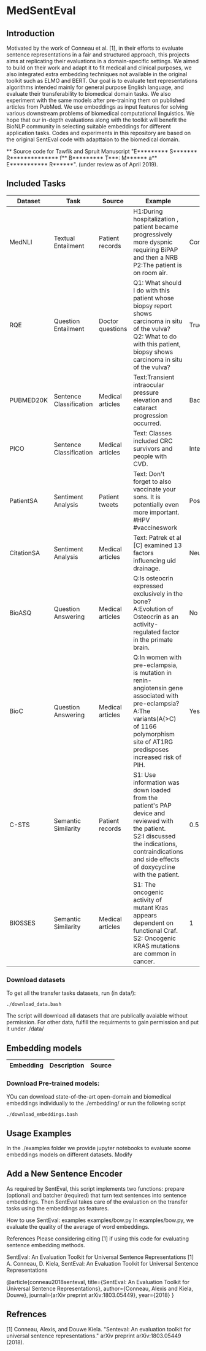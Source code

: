 # MedSentEval
## Introduction
Motivated by the work of Conneau et al. [1], in their efforts to evaluate sentence representations in a fair and structured approach, this projects aims at replicating their evaluations in a domain-specific settings. We aimed to build on their work and adapt it to fit medical and clinical purposes, we also integrated extra embedding techniques not available in the original toolkit such as ELMO and BERT. 
Our goal is to evaluate text representations algorithms intended mainly for general purpose English language, and evaluate their transferability to biomedical domain tasks. We also experiment with the same models after pre-training them on published articles from PubMed. We use embeddings as input features for solving various downstream problems of biomedical computational linguistics. We hope that our in-depth evaluations along with the toolkit will benefit the BioNLP community in selecting suitable embeddings for different application tasks. 
Codes and experiments in this repository are based on the original SentEval code with adapttaion to the biomedical domain. 

** Source code for Tawfik and Spruit Manuscript "E********* S******* R************** f** B********* T***:  M****** a** E*********** R******". (under review as of April 2019).

## Included Tasks
 | Dataset  | Task  | Source  | Example |  Label  |
 | ------------- | ------------- |------------- | ------------------ | ------------- | 
 | MedNLI | Textual Entailment | Patient records | H1:During hospitalization , patient became progressively more dyspnic requiring BiPAP and then a NRB<br />P2:The patient is on room air.  | Contradiction | 
 | RQE | Question Entailment | Doctor questions  | Q1: What should I do with this patient whose biopsy report shows carcinoma in situ of the vulva? <br />Q2: What to do with this patient, biopsy shows carcinoma in situ of the vulva? | True |  
 | PUBMED20K | Sentence Classification | Medical articles | Text:Transient intraocular pressure elevation and cataract progression occurred.  |  Background
 | PICO | Sentence Classification | Medical articles | Text: Classes included CRC survivors and people with CVD.  | Intervention
 | PatientSA | Sentiment Analysis | Patient tweets | Text: Don't forget to also vaccinate your sons. It is potentially even more important. #HPV #vaccineswork  | Positive
 | CitationSA | Sentiment Analysis | Medical articles | Text: Patrek et al [C] examined 13 factors influencing uid drainage. | Neutral
 | BioASQ | Question Answering | Medical articles | Q:Is osteocrin expressed exclusively in the bone? <br />A:Evolution of Osteocrin as an activity-regulated factor in the primate brain. | No
 | BioC | Question Answering | Medical articles| Q:In women with pre-eclampsia, is mutation in renin-angiotensin gene associated with pre-eclampsia? <br />A:The variants(A{>C) of 1166 polymorphism site of AT1RG predisposes increased risk of PIH. | Yes
 | C-STS | Semantic Similarity | Patient records | S1: Use information was down loaded from the patient's PAP device and reviewed with the patient. <br /> S2:I discussed the indications, contraindications and side effects of doxycycline with the patient. | 0.5
 | BIOSSES | Semantic Similarity | Medical articles | S1: The oncogenic activity of mutant Kras appears dependent on functional Craf. <br /> S2: Oncogenic KRAS mutations are common in cancer. | 1

 ### Download datasets
 To get all the transfer tasks datasets, run (in data/):
```
./download_data.bash
```
The script will download all datasets that are publically avaiable without permission. For other data, fulfill the requirments to gain permission and put it under ./data/ 

## Embedding models
| Embedding  | Description  | Source |
| ------------- | ------------- |------------- | 

### Download Pre-trained models:
YOu can download state-of-the-art open-domain and biomedical embeddings individually to the ./embedding/ or run the following script
```
./download_embeddings.bash
```

## Usage Examples
In the ./examples folder we provide jupyter notebooks to evaluate soome embeddings models on different datasets. Modify 
## Add a New Sentence Encoder
As required by SentEval, this script implements two functions: prepare (optional) and batcher (required) that turn text sentences into sentence embeddings. Then SentEval takes care of the evaluation on the transfer tasks using the embeddings as features.

How to use SentEval: examples
examples/bow.py
In examples/bow.py, we evaluate the quality of the average of word embeddings.

References
Please considering citing [1] if using this code for evaluating sentence embedding methods.

SentEval: An Evaluation Toolkit for Universal Sentence Representations
[1] A. Conneau, D. Kiela, SentEval: An Evaluation Toolkit for Universal Sentence Representations

@article{conneau2018senteval,
  title={SentEval: An Evaluation Toolkit for Universal Sentence Representations},
  author={Conneau, Alexis and Kiela, Douwe},
  journal={arXiv preprint arXiv:1803.05449},
  year={2018}
}

## Refrences
[1] Conneau, Alexis, and Douwe Kiela. "Senteval: An evaluation toolkit for universal sentence representations." arXiv preprint arXiv:1803.05449 (2018).
